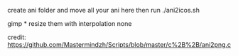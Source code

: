 create ani folder and move all your ani here
then run
./ani2icos.sh

gimp *
resize them with interpolation none

credit: https://github.com/Mastermindzh/Scripts/blob/master/c%2B%2B/ani2png.c

